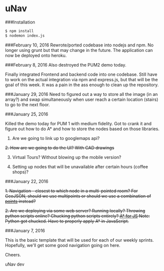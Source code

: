 # uNav

###Installation

```sh
$ npm install
$ nodemon index.js
```

###February 10, 2016
Rewrote/ported codebase into nodejs and npm. No longer using grunt but that may change in the future. The application can now be deployed onto heroku.


###February 8, 2016
Also destroyed the PUM2 demo today.

Finally integrated Frontend and backend code into one codebase. Still have to work on the actual integration via npm and express.js, but that will be the goal of this week. It was a pain in the ass enough to clean up the repository.

###January 29, 2016
Need to figured out a way to store all the image (in an array?) and swap simultaneously when user reach a certain location (stairs) to go to the next floor.

###January 25, 2016

Killed the demo today for PUM 1 with medium fidelity. Got to crank it and figure out how to do A* and how to store the nodes based on those libraries.

1. Are we going to link up to googlemaps api?

~~2. How are we going to do the UI? With CAD drawings~~

3. Virtual Tours? Without blowing up the mobile version?

4. Setting up nodes that will be unavailable after certain hours (coffee shops)?

###January 22, 2016

~~1. Navigation - closest to which node in a multi-pointed room?
For GeoJSON, should we use multipoints or should we use a combination of [points](http://geojson.org/geojson-spec.html#positions)
 instead?~~

~~2. Are we deploying via some web server? Running locally? Throwing python scripts online? Chucking python scripts entirely?
[A* for JS](http://www.briangrinstead.com/blog/astar-search-algorithm-in-javascript)
Note: Python got chucked. Have to properly apply A* in JavaScript.~~

###January 7, 2016

This is the basic template that will be used for each of our weekly sprints. Hopefully, we'll get some good navigation going on here.

Cheers.

uNav dev
